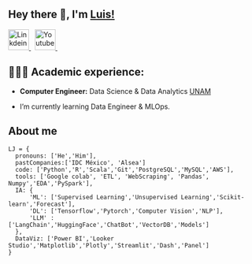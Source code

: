 ## Hey there 👋, I'm [Luis!]([https://github.com/airscholar/](https://github.com/LuisJavierFI)https://github.com/LuisJavierFI)

<a href="https://www.linkedin.com/in/luis-morales-1b95b414b/">
  <img alt="Linkdein" width="42px" src="https://cdn.jsdelivr.net/npm/simple-icons@v3/icons/linkedin.svg"/>
</a> &nbsp;

<a href="https://www.youtube.com/@ljfi3324/videos">
  <img alt="Youtube" width="42px" src="https://cdn.jsdelivr.net/npm/simple-icons@v3/icons/youtube.svg"/>
</a> &nbsp;

## 👨🏻‍🎓 Academic experience:
- **Computer Engineer:** Data Science & Data Analytics [UNAM](https://www.ingenieria.unam.mx/)

- I’m currently learning Data Engineer & MLOps.

## About me
```
LJ = {
  pronouns: ['He','Him'],
  pastCompanies:['IDC México', 'Alsea']
  code: ['Python','R','Scala','Git','PostgreSQL','MySQL','AWS'],
  tools: ['Google colab', 'ETL', 'WebScraping', 'Pandas', Numpy','EDA','PySpark'],
  IA: {
      'ML': ['Supervised Learning','Unsupervised Learning','Scikit-learn','Forecast'],
      'DL': ['Tensorflow','Pytorch','Computer Vision','NLP'],
      'LLM' : ['LangChain','HuggingFace','ChatBot','VectorDB','Models']
  },
  DataViz: ['Power BI','Looker Studio','Matplotlib','Plotly','Streamlit','Dash','Panel']
}
```
